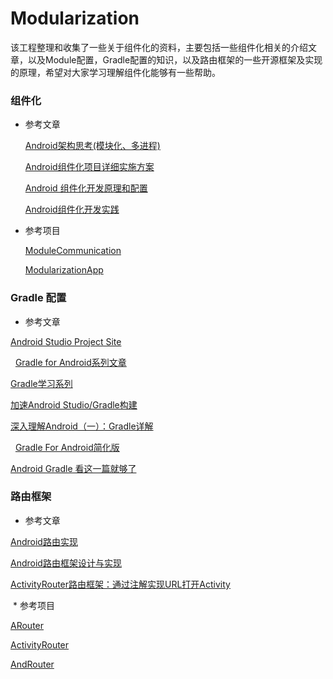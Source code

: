 # Modularization

该工程整理和收集了一些关于组件化的资料，主要包括一些组件化相关的介绍文章，以及Module配置，Gradle配置的知识，以及路由框架的一些开源框架及实现的原理，希望对大家学习理解组件化能够有一些帮助。

### 组件化

  * 参考文章

    [Android架构思考(模块化、多进程)](http://blog.spinytech.com/2016/12/28/android_modularization/)

    [Android组件化项目详细实施方案](http://blog.csdn.net/guiying712/article/details/55213884)

    [Android 组件化开发原理和配置](http://mp.weixin.qq.com/s/2A4eyHh1cRFeMubpyPynww)

    [Android组件化开发实践](http://www.jianshu.com/p/186fa07fc48a)

  * 参考项目

    [ModuleCommunication](https://github.com/jacklongway/ModuleCommunication)

    [ModularizationApp](https://github.com/wutongke/ModularizationApp)


### Gradle 配置

  * 参考文章
  
   [Android Studio Project Site](http://tools.android.com/tech-docs/new-build-system/user-guide)
  
   [Gradle for Android系列文章](https://segmentfault.com/a/1190000004229002)
  
   [Gradle学习系列](http://www.cnblogs.com/davenkin/p/gradle-learning-1.html)
  
   [加速Android Studio/Gradle构建](http://blog.isming.me/2015/03/18/android-build-speed-up/)
  
   [深入理解Android（一）：Gradle详解](http://www.infoq.com/cn/articles/android-in-depth-gradle)
  
   [Gradle For Android简化版](https://juejin.im/post/580b2007570c350068e50efa)
  
   [Android Gradle 看这一篇就够了](http://android.walfud.com/android-gradle-%E7%9C%8B%E8%BF%99%E4%B8%80%E7%AF%87%E5%B0%B1%E5%A4%9F%E4%BA%86/)
  
### 路由框架
 
  * 参考文章
  
   [Android路由实现](http://blog.csdn.net/qibin0506/article/details/53373412?utm_source=tuicool&utm_medium=referral)
   
   [Android路由框架设计与实现](http://www.sixwolf.net/blog/2016/03/23/Android%E8%B7%AF%E7%94%B1%E6%A1%86%E6%9E%B6%E8%AE%BE%E8%AE%A1/)
   
   [ActivityRouter路由框架：通过注解实现URL打开Activity](https://joyrun.github.io/2016/08/01/ActivityRouter/)
  
  * 参考项目
 
   [ARouter](https://github.com/alibaba/ARouter)
  
   [ActivityRouter](https://github.com/mzule/ActivityRouter)
  
   [AndRouter](https://github.com/campusappcn/AndRouter)
